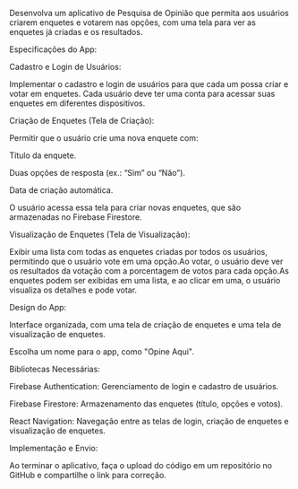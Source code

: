 Desenvolva um aplicativo de Pesquisa de Opinião que permita aos usuários criarem enquetes e votarem nas opções, com uma tela para ver as enquetes já criadas e os resultados.

Especificações do App:

Cadastro e Login de Usuários:

Implementar o cadastro e login de usuários para que cada um possa criar e votar em enquetes. Cada usuário deve ter uma conta para acessar suas enquetes em diferentes dispositivos.

Criação de Enquetes (Tela de Criação):

Permitir que o usuário crie uma nova enquete com:

Título da enquete.

Duas opções de resposta (ex.: “Sim” ou “Não”).

Data de criação automática.

O usuário acessa essa tela para criar novas enquetes, que são armazenadas no Firebase Firestore.

Visualização de Enquetes (Tela de Visualização):

Exibir uma lista com todas as enquetes criadas por todos os usuários, permitindo que o usuário vote em uma opção.Ao votar, o usuário deve ver os resultados da votação com a porcentagem de votos para cada opção.As enquetes podem ser exibidas em uma lista, e ao clicar em uma, o usuário visualiza os detalhes e pode votar.

Design do App:

Interface organizada, com uma tela de criação de enquetes e uma tela de visualização de enquetes.

Escolha um nome para o app, como "Opine Aqui".

Bibliotecas Necessárias:

Firebase Authentication: Gerenciamento de login e cadastro de usuários.

Firebase Firestore: Armazenamento das enquetes (título, opções e votos).

React Navigation: Navegação entre as telas de login, criação de enquetes e visualização de enquetes.

Implementação e Envio:

Ao terminar o aplicativo, faça o upload do código em um repositório no GitHub e compartilhe o link para correção.
